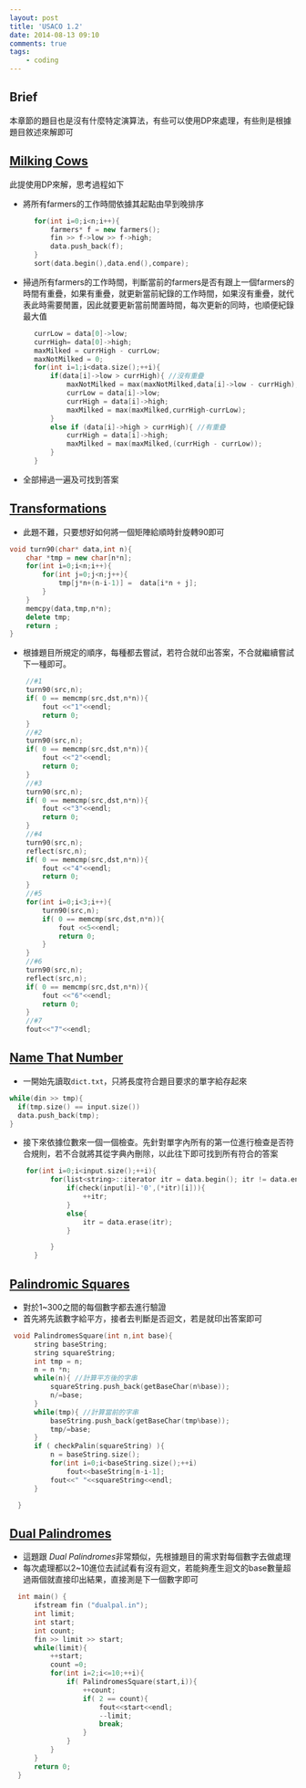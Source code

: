 ```yaml
---
layout: post
title: 'USACO 1.2'
date: 2014-08-13 09:10
comments: true
tags:
	- coding
---
```

Brief
-----
本章節的題目也是沒有什麼特定演算法，有些可以使用DP來處理，有些則是根據題目敘述來解即可

<!--more-->


[Milking Cows](http://cerberus.delos.com:790/usacoprob2?a=Gss1EzStiBH&S=milk2)
--------------
此提使用DP來解，思考過程如下
- 將所有farmers的工作時間依據其起點由早到晚排序

``` c++
      for(int i=0;i<n;i++){
          farmers* f = new farmers();
          fin >> f->low >> f->high;
          data.push_back(f);
      }
      sort(data.begin(),data.end(),compare);
```
- 掃過所有farmers的工作時間，判斷當前的farmers是否有跟上一個farmers的時間有重疊，如果有重疊，就更新當前紀錄的工作時間，如果沒有重疊，就代表此時需要閒置，因此就要更新當前閒置時間，每次更新的同時，也順便紀錄最大值

``` c++
      currLow = data[0]->low;
      currHigh= data[0]->high;
      maxMilked = currHigh - currLow;
      maxNotMilked = 0;
      for(int i=1;i<data.size();++i){
          if(data[i]->low > currHigh){ //沒有重疊
              maxNotMilked = max(maxNotMilked,data[i]->low - currHigh);
              currLow = data[i]->low;
              currHigh = data[i]->high;
              maxMilked = max(maxMilked,currHigh-currLow);
          }
          else if (data[i]->high > currHigh){ //有重疊
              currHigh = data[i]->high;
              maxMilked = max(maxMilked,(currHigh - currLow));
          }
      }

```
- 全部掃過一遍及可找到答案

[Transformations](http://cerberus.delos.com:790/usacoprob2?a=Gss1EzStiBH&S=transform)
------------------
- 此題不難，只要想好如何將一個矩陣給順時針旋轉90即可

``` cpp
void turn90(char* data,int n){
    char *tmp = new char[n*n];
    for(int i=0;i<n;i++){
        for(int j=0;j<n;j++){
            tmp[j*n+(n-i-1)] =  data[i*n + j];
        }
    }
    memcpy(data,tmp,n*n);
    delete tmp;
    return ;
}
```
- 根據題目所規定的順序，每種都去嘗試，若符合就印出答案，不合就繼續嘗試下一種即可。

``` cpp
    //#1
    turn90(src,n);
    if( 0 == memcmp(src,dst,n*n)){
        fout <<"1"<<endl;
        return 0;
    }
    //#2
    turn90(src,n);
    if( 0 == memcmp(src,dst,n*n)){
        fout <<"2"<<endl;
        return 0;
    }
    //#3
    turn90(src,n);
    if( 0 == memcmp(src,dst,n*n)){
        fout <<"3"<<endl;
        return 0;
    }
    //#4
    turn90(src,n);
    reflect(src,n);
    if( 0 == memcmp(src,dst,n*n)){
        fout <<"4"<<endl;
        return 0;
    }
    //#5
    for(int i=0;i<3;i++){
        turn90(src,n);
        if( 0 == memcmp(src,dst,n*n)){
            fout <<5<<endl;
            return 0;
        }
    }
    //#6
    turn90(src,n);
    reflect(src,n);
    if( 0 == memcmp(src,dst,n*n)){
        fout <<"6"<<endl;
        return 0;
    }
    //#7
    fout<<"7"<<endl;

```
[Name That Number](http://cerberus.delos.com:790/usacoprob2?a=Gss1EzStiBH&S=namenum)
------------------
- 一開始先讀取`dict.txt`，只將長度符合題目要求的單字給存起來

``` cpp
while(din >> tmp){
  if(tmp.size() == input.size())
  data.push_back(tmp);
}
```
- 接下來依據位數來一個一個檢查。先針對單字內所有的第一位進行檢查是否符合規則，若不合就將其從字典內刪除，以此往下即可找到所有符合的答案
``` cpp
    for(int i=0;i<input.size();++i){
          for(list<string>::iterator itr = data.begin(); itr != data.end() ; ){
              if(check(input[i]-'0',(*itr)[i])){
                  ++itr;
              }
              else{
                  itr = data.erase(itr);
              }

          }
      }
```

[Palindromic Squares](http://cerberus.delos.com:790/usacoprob2?a=Gss1EzStiBH&S=palsquare)
---------------------
- 對於1~300之間的每個數字都去進行驗證
- 首先將先該數字給平方，接者去判斷是否迴文，若是就印出答案即可

```cpp
 void PalindromesSquare(int n,int base){
      string baseString;
      string squareString;
      int tmp = n;
      n = n *n;
      while(n){ //計算平方後的字串
          squareString.push_back(getBaseChar(n%base));
          n/=base;
      }
      while(tmp){ //計算當前的字串
          baseString.push_back(getBaseChar(tmp%base));
          tmp/=base;
      }
      if ( checkPalin(squareString) ){
          n = baseString.size();
          for(int i=0;i<baseString.size();++i)
              fout<<baseString[n-i-1];
          fout<<" "<<squareString<<endl;
      }

  }

```

[Dual Palindromes](http://cerberus.delos.com:790/usacoprob2?a=Gss1EzStiBH&S=dualpal)
-------------------
- 這題跟 *Dual Palindromes*非常類似，先根據題目的需求對每個數字去做處理
- 每次處理都以2~10進位去試試看有沒有迴文，若能夠產生迴文的base數量超過兩個就直接印出結果，直接測是下一個數字即可

``` cpp
  int main() {
      ifstream fin ("dualpal.in");
      int limit;
      int start;
      int count;
      fin >> limit >> start;
      while(limit){
          ++start;
          count =0;
          for(int i=2;i<=10;++i){
              if( PalindromesSquare(start,i)){
                  ++count;
                  if( 2 == count){
                      fout<<start<<endl;
                      --limit;
                      break;
                  }
              }
          }
      }
      return 0;
  }

```

